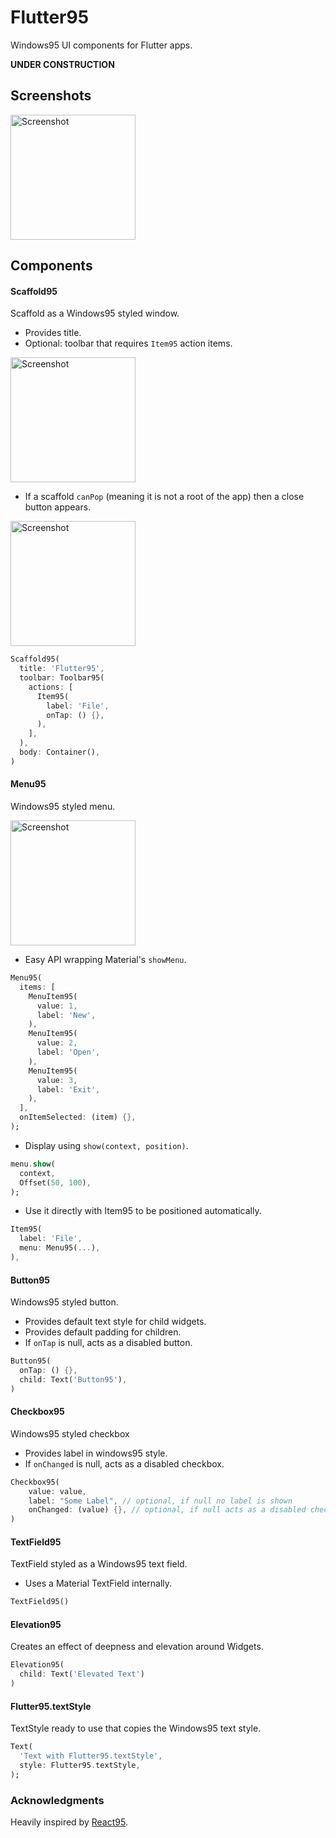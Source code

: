 # Flutter95

Windows95 UI components for Flutter apps.

**UNDER CONSTRUCTION**

## Screenshots

<img src="https://github.com/miquelbeltran/flutter95/raw/master/art/screenshot.png" alt="Screenshot" width="200"/>

## Components

#### Scaffold95

Scaffold as a Windows95 styled window.

* Provides title.
* Optional: toolbar that requires `Item95` action items.

<img src="https://github.com/miquelbeltran/flutter95/raw/master/art/scaffold95_2.png" alt="Screenshot" width="200"/>

* If a scaffold `canPop` (meaning it is not a root of the app) then a close button appears.

<img src="https://github.com/miquelbeltran/flutter95/raw/master/art/scaffold95_1.png" alt="Screenshot" width="200"/>

```dart
Scaffold95(
  title: 'Flutter95',
  toolbar: Toolbar95(
    actions: [
      Item95(
        label: 'File', 
        onTap: () {},
      ),
    ],
  ),
  body: Container(),
)
```

#### Menu95

Windows95 styled menu.

<img src="https://github.com/miquelbeltran/flutter95/raw/master/art/menu95.png" alt="Screenshot" width="200"/>

* Easy API wrapping Material's `showMenu`.

```dart
Menu95(
  items: [
    MenuItem95(
      value: 1,
      label: 'New',
    ),
    MenuItem95(
      value: 2,
      label: 'Open',
    ),
    MenuItem95(
      value: 3,
      label: 'Exit',
    ),
  ],
  onItemSelected: (item) {},
);
```

* Display using `show(context, position)`.

```dart
menu.show(
  context,
  Offset(50, 100),
);
```

* Use it directly with Item95 to be positioned automatically.

```dart
Item95(
  label: 'File',
  menu: Menu95(...),
),
```

#### Button95

Windows95 styled button.

* Provides default text style for child widgets.
* Provides default padding for children.
* If `onTap` is null, acts as a disabled button.

```dart
Button95(
  onTap: () {},
  child: Text('Button95'),
)
```

#### Checkbox95

Windows95 styled checkbox

* Provides label in windows95 style.
* If `onChanged` is null, acts as a disabled checkbox.
```dart
Checkbox95(
    value: value,
    label: "Some Label", // optional, if null no label is shown
    onChanged: (value) {}, // optional, if null acts as a disabled checkbox
)
```

#### TextField95

TextField styled as a Windows95 text field.

* Uses a Material TextField internally.

```dart
TextField95()
```

#### Elevation95

Creates an effect of deepness and elevation around Widgets.

```dart
Elevation95(
  child: Text('Elevated Text')
)
```

#### Flutter95.textStyle

TextStyle ready to use that copies the Windows95 text style.

```dart
Text(
  'Text with Flutter95.textStyle',
  style: Flutter95.textStyle,
);
```

### Acknowledgments

Heavily inspired by [React95](https://github.com/arturbien/React95).